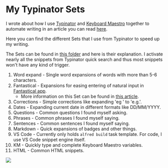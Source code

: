 # My Typinator Sets
I wrote about how I use [Typinator](http://www.ergonis.com/products/typinator/) and [Keyboard Maestro](https://www.keyboardmaestro.com/main/) together to automate writing in an article you can read [here](https://medium.com/@NikitaVoloboev/write-once-never-write-again-c2fa1f6c4e8).

Here you can find the different Sets that I use from Typinator to speed up my writing.

The Sets can be found in [this folder](./sets) and here is their explanation. I activate nearly all the snippets from Typinator quick search and thus most snippets won't have any kind of trigger.

1. Word expand - Single word expansions of words with more than 5-6 characters.
2. Fantastical - Expansions for easing entering of natural input in [Fantastical app](https://flexibits.com/fantastical).
	- More information on this Set can be found in [this article](https://medium.com/@NikitaVoloboev/fantastical-natural-input-text-expansions-3ea8cf7ccac3#.pv5937ncr).
3. Corrections - Simple corrections like expanding 'eg ' to 'e.g.'.
4. Dates - Expanding current date in different formats like DD/MM/YYYY.
5. Questions - Common questions I found myself asking.
6. Phrases - Common phrases I found myself saying.
7. Sentences - Common sentences I found myself saying.
8. Markdown - Quick expansions of badges and other things.
9. VS Code - Currently only holds `alfred build` task template. For code, I use VS Code snippet engine itself.
10. KM - Quickly type and complete Keyboard Maestro variables.
11. HTML - Common HTML snippets.

![](https://i.imgur.com/CmV80fD.png)
